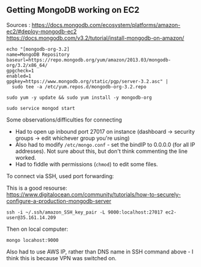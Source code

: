 ## Getting MongoDB working on EC2

Sources : https://docs.mongodb.com/ecosystem/platforms/amazon-ec2/#deploy-mongodb-ec2  
https://docs.mongodb.com/v3.2/tutorial/install-mongodb-on-amazon/

```
echo "[mongodb-org-3.2]
name=MongoDB Repository
baseurl=https://repo.mongodb.org/yum/amazon/2013.03/mongodb-org/3.2/x86_64/
gpgcheck=1
enabled=1
gpgkey=https://www.mongodb.org/static/pgp/server-3.2.asc" |
  sudo tee -a /etc/yum.repos.d/mongodb-org-3.2.repo
```

```sudo yum -y update && sudo yum install -y mongodb-org```

```sudo service mongod start```

Some observations/difficulties for connecting

* Had to open up inbound port 27017 on instance (dashboard -> security groups -> edit whichever group you're using)
* Also had to modify `/etc/mongo.conf` - set the bindIP to 0.0.0.0 (for all IP addresses). Not sure about this, but don't think commenting the line worked.
* Had to fiddle with permissions (`chmod`) to edit some files.

To connect via SSH, used port forwarding:

This is a good resourse: https://www.digitalocean.com/community/tutorials/how-to-securely-configure-a-production-mongodb-server

`ssh -i ~/.ssh/amazon_SSH_key_pair -L 9000:localhost:27017 ec2-user@35.161.14.209`

Then on local computer:

`mongo locahost:9000`

Also had to use AWS IP, rather than DNS name in SSH command above - I think this is because VPN was switched on.




